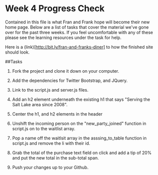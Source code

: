Week 4 Progress Check
==================
Contained in this file is what Fran and Frank hope will become their new home page. Below are a list of tasks that cover the material we've gone over for the past three weeks. If you feel uncomfortable with any of these please see the learning resources under the task for help.

Here is a (link)[http://bit.ly/fran-and-franks-diner] to how the finished site should look. 

##Tasks

1. Fork the project and clone it down on your computer.

2. Add the dependencies for Twitter Bootstrap, and JQuery.

3. Link to the script.js and server.js files.

4. Add an h2 element underneath the existing h1 that says "Serving the Salt Lake area since 2008".

5. Center the h1, and h2 elements in the header

6. Unshift the incoming person on the "new_party_joined" function in script.js on to the waitlist array.

7. Pop a name off the waitlsit array in the asssing_to_table function in script.js and remove the li with their id.

8. Grab the total of the purchase text field on click and add a tip of 20% and put the new total in the sub-total span.

9.  Push your changes up to your Github.
